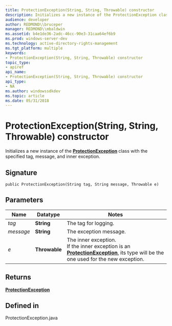 ```yaml
---
title: ProtectionException(String, String, Throwable) constructor
description: Initializes a new instance of the ProtectionException class with the specified tag, message, and inner exception.
audience: developer
author: REDMOND\\bruceper
manager: REDMOND\\mbaldwin
ms.assetid: b4e1de36-2adc-46cc-90e3-31caa64ef6b9
ms.prod: windows-server-dev
ms.technology: active-directory-rights-management
ms.tgt_platform: multiple
keywords:
- ProtectionException(String, String, Throwable) constructor
topic_type:
- apiref
api_name:
- ProtectionException(String, String, Throwable) constructor
api_type:
- NA
ms.author: windowssdkdev
ms.topic: article
ms.date: 05/31/2018
---
```


# ProtectionException(String, String, Throwable) constructor

Initializes a new instance of the [**ProtectionException**](protectionexception-class-java.md) class with the specified tag, message, and inner exception.

## Signature

``` syntax
public ProtectionException(String tag, String message, Throwable e)
```

## Parameters



| Name                 | Datatype                 | Notes                                                                                                                                                                                       |
|----------------------|--------------------------|---------------------------------------------------------------------------------------------------------------------------------------------------------------------------------------------|
| *tag*<br/>     | **String**<br/>    | The tag for logging.<br/>                                                                                                                                                             |
| *message*<br/> | **String**<br/>    | The exception message.<br/>                                                                                                                                                           |
| *e*<br/>       | **Throwable**<br/> | The inner exception.<br/> If the inner exception is an [**ProtectionException**](protectionexception-class-java.md), its type will be the one used for the new exception.<br/> |



 

## Returns

[**ProtectionException**](protectionexception-class-java.md)

## Defined in

ProtectionException.java

 

 





